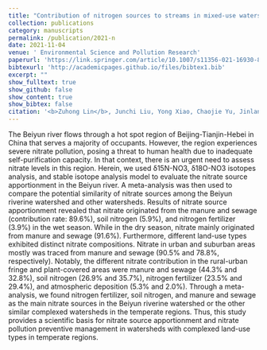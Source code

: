 ```yaml
---
title: "Contribution of nitrogen sources to streams in mixed-use watershed varies seasonally in a temperate region"
collection: publications
category: manuscripts
permalink: /publication/2021-n
date: 2021-11-04
venue: ' Environmental Science and Pollution Research'
paperurl: 'https://link.springer.com/article/10.1007/s11356-021-16930-8'
bibtexurl: 'http://academicpages.github.io/files/bibtex1.bib'
excerpt: ""
show_fulltext: true
show_github: false
show_content: true
show_bibtex: false
citation: '<b>Zuhong Lin</b>, Junchi Liu, Yong Xiao, Chaojie Yu, Jinlan Zhang, Tingting Zhang. (2021). "Contribution of nitrogen sources to streams in mixed-use watershed varies seasonally in a temperate region." <i> Environmental Science and Pollution Research</i>, <b>29</b>, 126649.'
---
```

The Beiyun river flows through a hot spot region of Beijing-Tianjin-Hebei in China that serves a majority of occupants. However, the region experiences severe nitrate pollution, posing a threat to human health due to inadequate self-purification capacity. In that context, there is an urgent need to assess nitrate levels in this region. Herein, we used δ15N-NO3, δ18O-NO3 isotopes analysis, and stable isotope analysis model to evaluate the nitrate source apportionment in the Beiyun river. A meta-analysis was then used to compare the potential similarity of nitrate sources among the Beiyun riverine watershed and other watersheds. Results of nitrate source apportionment revealed that nitrate originated from the manure and sewage (contribution rate: 89.6%), soil nitrogen (5.9%), and nitrogen fertilizer (3.9%) in the wet season. While in the dry season, nitrate mainly originated from manure and sewage (91.6%). Furthermore, different land-use types exhibited distinct nitrate compositions. Nitrate in urban and suburban areas mostly was traced from manure and sewage (90.5% and 78.8%, respectively). Notably, the different nitrate contribution in the rural-urban fringe and plant-covered areas were manure and sewage (44.3% and 32.8%), soil nitrogen (26.9% and 35.7%), nitrogen fertilizer (23.5% and 29.4%), and atmospheric deposition (5.3% and 2.0%). Through a meta-analysis, we found nitrogen fertilizer, soil nitrogen, and manure and sewage as the main nitrate sources in the Beiyun riverine watershed or the other similar complexed watersheds in the temperate regions. Thus, this study provides a scientific basis for nitrate source apportionment and nitrate pollution preventive management in watersheds with complexed land-use types in temperate regions.
